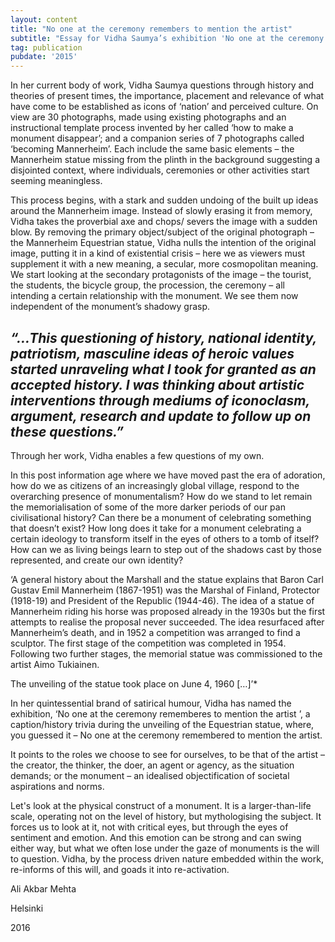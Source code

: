 ```yaml
---
layout: content
title: "No one at the ceremony remembers to mention the artist"
subtitle: "Essay for Vidha Saumya’s exhibition 'No one at the ceremony remembers to mention the artist', Third Space, 2015"
tag: publication
pubdate: '2015'
---
```


In her current body of work, Vidha Saumya questions through history and theories of present times, the importance, placement and relevance of what have come to be established as icons of ‘nation’ and perceived culture. On view are 30 photographs, made using existing photographs and an instructional template process invented by her called ‘how to make a monument disappear’; and a companion series of 7 photographs called ‘becoming Mannerheim’. Each include the same basic elements – the Mannerheim statue missing from the plinth in the background suggesting a disjointed context, where individuals, ceremonies or other activities start seeming meaningless.

This process begins, with a stark and sudden undoing of the built up ideas around the Mannerheim image. Instead of slowly erasing it from memory, Vidha takes the proverbial axe and chops/ severs the image with a sudden blow. By removing the primary object/subject of the original photograph – the Mannerheim Equestrian statue, Vidha nulls the intention of the original image, putting it in a kind of existential crisis – here we as viewers must supplement it with a new meaning, a secular, more cosmopolitan meaning. We start looking at the secondary protagonists of the image – the tourist, the students, the bicycle group, the procession, the ceremony – all intending a certain relationship with the monument. We see them now independent of the monument’s shadowy grasp.

## _“…This questioning of history, national identity, patriotism, masculine ideas of heroic values started unraveling what I took for granted as an accepted history. I was thinking about artistic interventions through mediums of iconoclasm, argument, research and update to follow up on these questions.”_

Through her work, Vidha enables a few questions of my own.

In this post information age where we have moved past the era of adoration, how do we as citizens of an increasingly global village, respond to the overarching presence of monumentalism? How do we stand to let remain the memorialisation of some of the more darker periods of our pan civilisational history? Can there be a monument of celebrating something that doesn’t exist? How long does it take for a monument celebrating a certain ideology to transform itself in the eyes of others to a tomb of itself? How can we as living beings learn to step out of the shadows cast by those represented, and create our own identity?

‘A general history about the Marshall and the statue explains that Baron Carl Gustav Emil Mannerheim (1867-1951) was the Marshal of Finland, Protector (1918-19) and President of the Republic (1944-46). The idea of a statue of Mannerheim riding his horse was proposed already in the 1930s but the first attempts to realise the proposal never succeeded. The idea resurfaced after Mannerheim’s death, and in 1952 a competition was arranged to find a sculptor. The first stage of the competition was completed in 1954. Following two further stages, the memorial statue was commissioned to the artist Aimo Tukiainen.

The unveiling of the statue took place on June 4, 1960 \[…]’*

In her quintessential brand of satirical humour, Vidha has named the exhibition, ‘No one at the ceremony rememberes to mention the artist ’, a caption/history trivia during the unveiling of the Equestrian statue, where, you guessed it – No one at the ceremony remembered to mention the artist.

It points to the roles we choose to see for ourselves, to be that of the artist – the creator, the thinker, the doer, an agent or agency, as the situation demands; or the monument – an idealised objectification of societal aspirations and norms.

Let's look at the physical construct of a monument. It is a larger-than-life scale, operating not on the level of history, but mythologising the subject. It forces us to look at it, not with critical eyes, but through the eyes of sentiment and emotion. And this emotion can be strong and can swing either way, but what we often lose under the gaze of monuments is the will to question. Vidha, by the process driven nature embedded within the work, re-informs of this will, and goads it into re-activation.



Ali Akbar Mehta

Helsinki

2016
